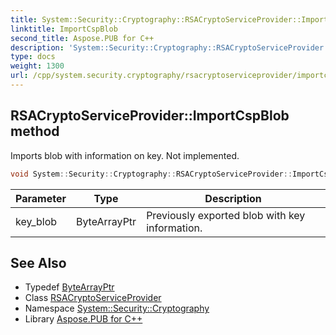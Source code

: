 ```yaml
---
title: System::Security::Cryptography::RSACryptoServiceProvider::ImportCspBlob method
linktitle: ImportCspBlob
second_title: Aspose.PUB for C++
description: 'System::Security::Cryptography::RSACryptoServiceProvider::ImportCspBlob method. Imports blob with information on key. Not implemented in C++.'
type: docs
weight: 1300
url: /cpp/system.security.cryptography/rsacryptoserviceprovider/importcspblob/
---
```

## RSACryptoServiceProvider::ImportCspBlob method


Imports blob with information on key. Not implemented.

```cpp
void System::Security::Cryptography::RSACryptoServiceProvider::ImportCspBlob(ByteArrayPtr key_blob) override
```


| Parameter | Type | Description |
| --- | --- | --- |
| key_blob | ByteArrayPtr | Previously exported blob with key information. |

## See Also

* Typedef [ByteArrayPtr](../../../system/bytearrayptr/)
* Class [RSACryptoServiceProvider](../)
* Namespace [System::Security::Cryptography](../../)
* Library [Aspose.PUB for C++](../../../)
